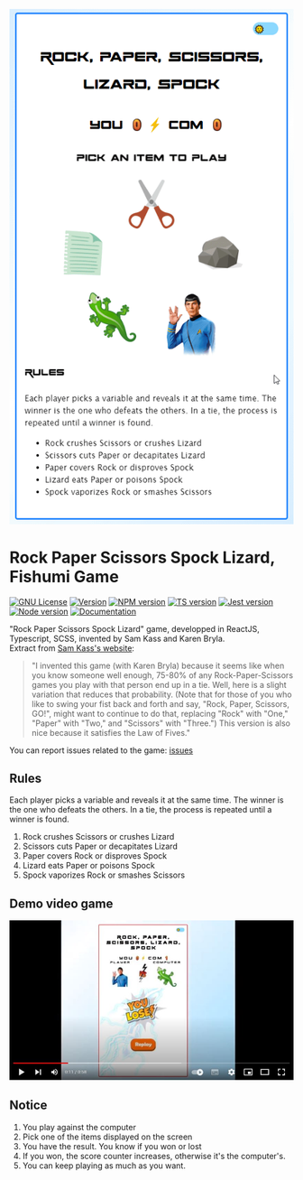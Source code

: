 ![Image demo game](thumb.gif)

# Rock Paper Scissors Spock Lizard, Fishumi Game

[![GNU License](https://img.shields.io/badge/license-GNU-blue.svg?style=style=flat-square)](https://www.gnu.org/licenses/gpl-3.0.html)
[![Version](https://img.shields.io/badge/version-2.0.0-green?style=flat?id=js&r=r&ts=1683906897&type=6e&v=2.0.0&x2=0)](https://github.com/delphinbock/spock)
[![NPM version](https://img.shields.io/badge/npm-^10.7.0-red.svg?logo=npm&style=style=flat-square)](https://www.npmjs.com/)
[![TS version](https://img.shields.io/badge/typescript-^5.4.0-blue.svg?logo=typescript&style=style=flat-square)](https://www.typescriptlang.org/)
[![Jest version](https://img.shields.io/badge/jest-^29.7.0-white.svg?logo=jest&style=style=flat-square)](https://jestjs.io/fr/)
[![Node version](https://img.shields.io/badge/node-^22.1.0-green.svg?logo=nodedotjs&style=style=flat-square)](https://nodejs.org/fr)
[![Documentation](https://img.shields.io/badge/Documentation-github-yellow.svg?style=style=flat-square)](https://github.com/delphinbock/spock)

"Rock Paper Scissors Spock Lizard" game, developped in ReactJS, Typescript, SCSS, invented by Sam Kass and Karen Bryla.  
Extract from [Sam Kass's website](http://www.samkass.com/theories/RPSSL.html):

> "I invented this game (with Karen Bryla) because it seems like when you know someone well enough, 75-80% of any Rock-Paper-Scissors games you play with that person end up in a tie. Well, here is a slight variation that reduces that probability. (Note that for those of you who like to swing your fist back and forth and say, "Rock, Paper, Scissors, GO!", might want to continue to do that, replacing "Rock" with "One," "Paper" with "Two," and "Scissors" with "Three.") This version is also nice because it satisfies the Law of Fives."<br />

You can report issues related to the game: [issues](https://github.com/delphinbock/spock/issues)

## Rules

Each player picks a variable and reveals it at the same time. The winner is the one who defeats the others. In a tie, the process is repeated until a winner is found.<br />

1. Rock crushes Scissors or crushes Lizard
2. Scissors cuts Paper or decapitates Lizard
3. Paper covers Rock or disproves Spock
4. Lizard eats Paper or poisons Spock
5. Spock vaporizes Rock or smashes Scissors

## Demo video game

[![Youtube game demo link](./youtube.jpg)](https://youtu.be/hmlQ4bMnuzY)

## Notice

1. You play against the computer
2. Pick one of the items displayed on the screen
3. You have the result. You know if you won or lost
4. If you won, the score counter increases, otherwise it's the computer's.
5. You can keep playing as much as you want.
